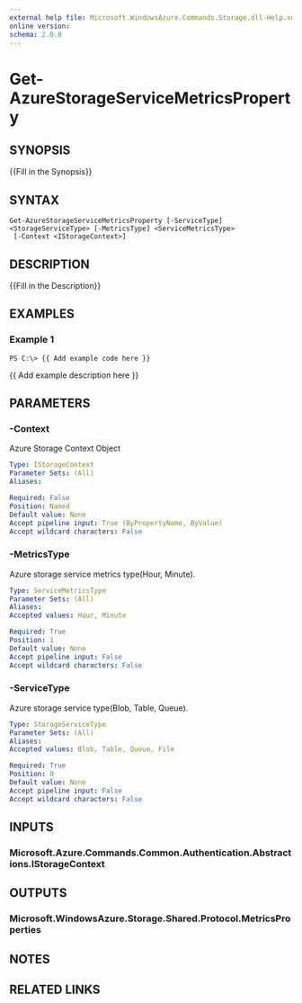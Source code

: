 ```yaml
---
external help file: Microsoft.WindowsAzure.Commands.Storage.dll-Help.xml
online version: 
schema: 2.0.0
---
```


# Get-AzureStorageServiceMetricsProperty

## SYNOPSIS
{{Fill in the Synopsis}}

## SYNTAX

```
Get-AzureStorageServiceMetricsProperty [-ServiceType] <StorageServiceType> [-MetricsType] <ServiceMetricsType>
 [-Context <IStorageContext>]
```

## DESCRIPTION
{{Fill in the Description}}

## EXAMPLES

### Example 1
```
PS C:\> {{ Add example code here }}
```

{{ Add example description here }}

## PARAMETERS

### -Context
Azure Storage Context Object

```yaml
Type: IStorageContext
Parameter Sets: (All)
Aliases: 

Required: False
Position: Named
Default value: None
Accept pipeline input: True (ByPropertyName, ByValue)
Accept wildcard characters: False
```

### -MetricsType
Azure storage service metrics type(Hour, Minute).

```yaml
Type: ServiceMetricsType
Parameter Sets: (All)
Aliases: 
Accepted values: Hour, Minute

Required: True
Position: 1
Default value: None
Accept pipeline input: False
Accept wildcard characters: False
```

### -ServiceType
Azure storage service type(Blob, Table, Queue).

```yaml
Type: StorageServiceType
Parameter Sets: (All)
Aliases: 
Accepted values: Blob, Table, Queue, File

Required: True
Position: 0
Default value: None
Accept pipeline input: False
Accept wildcard characters: False
```

## INPUTS

### Microsoft.Azure.Commands.Common.Authentication.Abstractions.IStorageContext


## OUTPUTS

### Microsoft.WindowsAzure.Storage.Shared.Protocol.MetricsProperties


## NOTES

## RELATED LINKS

